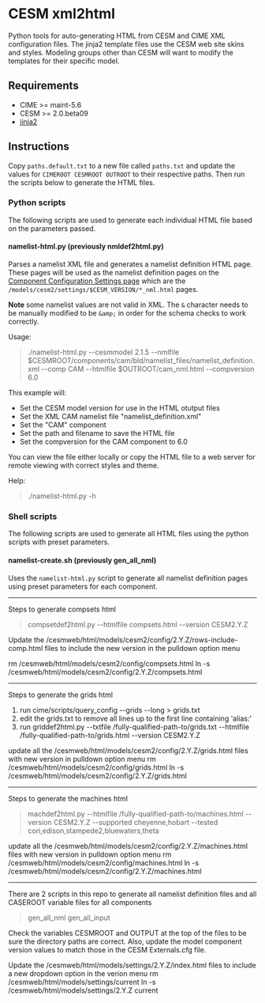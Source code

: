 # CESM xml2html

Python tools for auto-generating HTML from CESM and CIME XML configuration files. The jinja2 template files use the CESM web site skins and styles. Modeling groups other than CESM will want to modify the templates for their specific model.



## Requirements
  
- CIME >= maint-5.6
- CESM >= 2.0.beta09
- [jinja2](https://pypi.org/project/Jinja2/)


## Instructions
Copy `paths.default.txt` to a new file called `paths.txt` and update the values for `CIMEROOT CESMROOT OUTROOT` to their respective paths. Then run the scripts below to generate the HTML files.

### Python scripts
The following scripts are used to generate each individual HTML file based on the parameters passed.

#### namelist-html.py (previously nmldef2html.py)
Parses a namelist XML file and generates a namelist definition HTML page. These pages will be used as the namelist definition pages on the [Component Configuration Settings page](https://docs.cesm.ucar.edu/models/cesm2/settings/current/) which are the `/models/cesm2/settings/$CESM_VERSION/*_nml.html` pages.

**Note** some namelist values are not valid in XML. The `&` character needs to be manually modified to be `&amp;` in order for the schema checks to work correctly.

Usage:
> ./namelist-html.py --cesmmodel 2.1.5 --nmlfile $CESMROOT/components/cam/bld/namelist_files/namelist_definition.xml --comp CAM --htmlfile $OUTROOT/cam_nml.html --compversion 6.0

This example will:
- Set the CESM model version for use in the HTML otutput files
- Set the XML CAM namelist file "namelist_definition.xml" 
- Set the "CAM" component 
- Set the path and filename to save the HTML file 
- Set the compversion for the CAM component to 6.0

You can view the file either locally or copy the HTML file to a web server for remote viewing with correct styles and theme.
  
Help:
> ./namelist-html.py -h


### Shell scripts
The following scripts are used to generate all HTML files using the python scripts with preset parameters. 

#### namelist-create.sh (previously gen_all_nml)
Uses the `namelist-html.py` script to generate all namelist definition pages using preset parameters for each component.


***************************************************
Steps to generate compsets html 

   >compsetdef2html.py --htmlfile compsets.html --version CESM2.Y.Z

Update the /cesmweb/html/models/cesm2/config/2.Y.Z/rows-include-comp.html
files to include the new version in the pulldown option menu

rm /cesmweb/html/models/cesm2/config/compsets.html
ln -s /cesmweb/html/models/cesm2/config/2.Y.Z/compsets.html

***************************************************
Steps to generate the grids html

1. run cime/scripts/query_config --grids --long > grids.txt
2. edit the grids.txt to remove all lines up to the first line containing 'alias:'
2. run griddef2html.py --txtfile /fully-qualified-path-to/grids.txt --htmlfile /fully-qualified-path-to/grids.html --version CESM2.Y.Z

update all the /cesmweb/html/models/cesm2/config/2.Y.Z/grids.html files with new version in pulldown option menu
rm /cesmweb/html/models/cesm2/config/grids.html
ln -s /cesmweb/html/models/cesm2/config/2.Y.Z/grids.html

***************************************************
Steps to generate the machines html

   >machdef2html.py --htmlfile /fully-qualified-path-to/machines.html --version CESM2.Y.Z --supported cheyenne,hobart --tested cori,edison,stampede2,bluewaters,theta

update all the /cesmweb/html/models/cesm2/config/2.Y.Z/machines.html files with new version in pulldown option menu
rm /cesmweb/html/models/cesm2/config/machines.html
ln -s /cesmweb/html/models/cesm2/config/2.Y.Z/machines.html

***************************************************


There are 2 scripts in this repo to generate all namelist definition files and all CASEROOT variable files for all components

   >gen_all_nml
   >gen_all_input

Check the variables CESMROOT and OUTPUT at the top of the files to be sure the directory paths are correct. Also, update the
model component version values to match those in the CESM Externals.cfg file.

Update the /cesmweb/html/models/settings/2.Y.Z/index.html files to include a new dropdown option in the verion menu
rm /cesmweb/html/models/settings/current
ln -s /cesmweb/html/models/settings/2.Y.Z current

